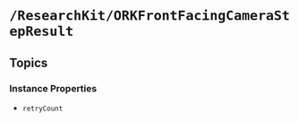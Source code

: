 # ``/ResearchKit/ORKFrontFacingCameraStepResult``

<!-- The content below this line is auto-generated and is redundant. You should either incorporate it into your content above this line or delete it. -->

## Topics

### Instance Properties

- ``retryCount``